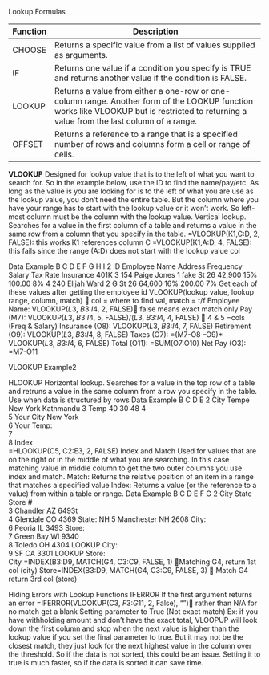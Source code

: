 Lookup Formulas

| Function | Description |
| -------- | ----------- |
| CHOOSE | Returns a specific value from a list of values supplied as arguments. |
| IF | Returns one value if a condition you specify is TRUE and returns another value if the condition is FALSE. |
| LOOKUP | Returns a value from either a one-row or one-column range. Another form of the LOOKUP function works like VLOOKUP but is restricted to returning a value from the last column of a range. |
| OFFSET | Returns a reference to a range that is a specified number of rows and columns form a cell or range of cells. |

**VLOOKUP** 
Designed for lookup value that is to the left of what you want to search for. So in the example below, use the ID to find the name/pay/etc. As long as the value is you are looking for is to the left of what you are use as the lookup value, you don’t need the entire table. But the column where you have your range has to start with the lookup value or it won’t work. So left-most column must be the column with the lookup value. Vertical lookup. Searches for a value in the first column of a table and returns a value in the same row from a column that you specify in the table.
=VLOOKUP(K1,C:D, 2, FALSE): this works K1 references column C
=VLOOKUP(K1,A:D, 4, FALSE): this fails since the range (A:D) does not start with the lookup value col

Data Example
	B	C	D	E	F	G	H	I
2	ID	Employee Name	Address	Frequency	Salary	Tax Rate	Insurance	401K
3	154	Paige Jones	1 fake St	26	42,900	15%	100.00	8%
4	240	Elijah Ward	2 G St	26	64,600	16%	200.00	7%
Get each of these values after getting the employee id
VLOOKUP(lookup value, lookup range, column, match)  col = where to find val, match = t/f
Employee Name: VLOOKUP($L$3, $B$3:$I$4, 2, FALSE) false means exact match only
Pay (M7): VLOOKUP($L$3, $B$3:$I$4, 5, FALSE)/($L$3, $B$3:$I$4, 4, FALSE)  4 & 5 =cols (Freq & Salary)
Insurance (O8): VLOOKUP($L$3, $B$3:$I$4, 7, FALSE)
Retirement (O9): VLOOKUP($L$3, $B$3:$I$4, 8, FALSE)
Taxes (O7): =(M7-O8 –O9)* VLOOKUP($L$3, $B$3:$I$4, 6, FALSE)
Total (O11): =SUM(O7:O10)
Net Pay (O3): =M7-O11

VLOOKUP Example2

 
HLOOKUP
Horizontal lookup. Searches for a value in the top row of a table and retruns a value in the same column from a row you specify in the table. Use when data is structured by rows
Data Example
	B	C	D	E
2	City	Tempe	New York	Kathmandu
3	Temp	40	30	48
4				
5	Your City	New York		
6	Your Temp:			
7				
8	Index			
=HLOOKUP(C5, C2:E3, 2, FALSE)
Index and Match
Used for values that are on the right or in the middle of what you are searching. In this case matching value in middle column to get the two outer columns you use index and match.
Match: Returns the relative position of an item in a range that matches a specified value
Index: Returns a value (or the reference to a value) from within a table or range.
Data Example
	B	C	D	E	F	G
2	City	State	Store #			
3	Chandler	AZ	6493t			
4	Glendale	CO	4369		State:	NH
5	Manchester	NH	2608		City:	
6	Peoria	IL	3493		Store:	
7	Green Bay	WI	9340			
8	Toledo	OH	4304		LOOKUP City:	
9	SF	CA	3301		LOOKUP Store:	
City =INDEX(B3:D9, MATCH(G4, C3:C9, FALSE, 1) Matching G4, return 1st col (city)
Store=INDEX(B3:D9, MATCH(G4, C3:C9, FALSE, 3)  Match G4 return 3rd col (store)

Hiding Errors with Lookup Functions
IFERROR
If the first argument returns an error
=IFERROR(VLOOKUP(C3, $F$3:$G$11, 2, False), “”) rather than N/A for no match get a blank
Setting parameter to True (Not exact match)
Ex: if you have withholding amount and don’t have the exact total, VLOOPUP will look down the first column and stop when the next value is higher than the lookup value if you set the final parameter to true. But it may not be the closest match, they just look for the next highest value in the column over the threshold. So if the data is not sorted, this could be an issue. Setting it to true is much faster, so if the data is sorted it can save time.

